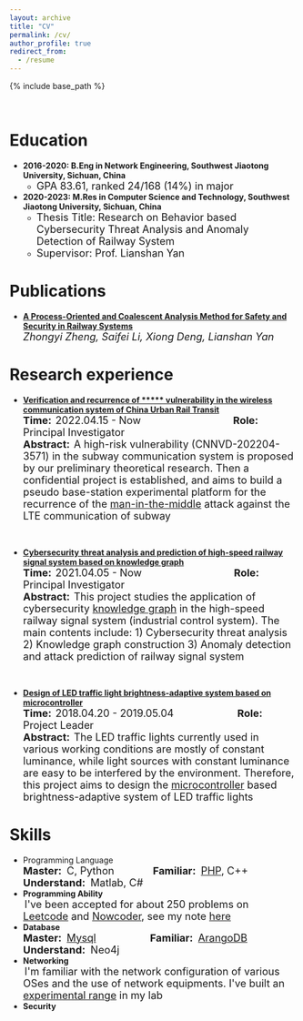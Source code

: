 ```yaml
---
layout: archive
title: "CV"
permalink: /cv/
author_profile: true
redirect_from:
  - /resume
---
```


{% include base_path %}
<!-- <img align="right" alt="standard" src="https://github.com/jayzheng98/jayzheng98.github.io/blob/master/images/1.jpg?raw=true" width="160" height="233">
<br> -->
<br>

Education
======
* **2016-2020: B.Eng in Network Engineering, Southwest Jiaotong University, Sichuan, China**
    * <font size='4'>GPA 83.61, ranked 24/168 (14%) in major</font>
* **2020-2023: M.Res in Computer Science and Technology, Southwest Jiaotong University, Sichuan, China**
    * <font size='4'>Thesis Title: Research on Behavior based Cybersecurity Threat Analysis and Anomaly Detection of Railway System</font>
    * <font size='4'>Supervisor: Prof. Lianshan Yan</font>

Publications
======
- **[A Process-Oriented and Coalescent Analysis Method for Safety and Security in Railway Systems](/publication/paper-number-1)** <br>
*<font size='4'>Zhongyi Zheng, Saifei Li, Xiong Deng, Lianshan Yan</font>*
  
Research experience
======

- **[Verification and recurrence of \*\*\*\*\* vulnerability in the wireless communication system of China Urban Rail Transit](/projects/project1)** <br>
**<font size='4'>Time:</font>**&ensp;<font size='4'>2022.04.15 - Now &ensp;&ensp;&ensp;&ensp;&ensp;&ensp;&ensp;&ensp;&ensp;&ensp;&ensp;&ensp;&ensp;&ensp;&ensp;&ensp;&ensp;</font> **<font size='4'>Role:</font>**&ensp;<font size='4'>Principal Investigator</font> <br>
**<font size='4'>Abstract:</font>**&ensp;<font size='4'>A high-risk vulnerability (CNNVD-202204-3571) in the subway communication system is proposed by our preliminary theoretical research. Then a confidential project is established, and aims to build a pseudo base-station experimental platform for the recurrence of the <u>man-in-the-middle</u> attack against the LTE communication of subway</font>
<br>

- **[Cybersecurity threat analysis and prediction of high-speed railway signal system based on knowledge graph](/projects/project2)** <br>
**<font size='4'>Time:</font>**&ensp;<font size='4'>2021.04.05 - Now &ensp;&ensp;&ensp;&ensp;&ensp;&ensp;&ensp;&ensp;&ensp;&ensp;&ensp;&ensp;&ensp;&ensp;&ensp;&ensp;&ensp;</font> **<font size='4'>Role:</font>**&ensp;<font size='4'>Principal Investigator</font> <br>
**<font size='4'>Abstract:</font>**&ensp;<font size='4'>This project studies the application of cybersecurity <u>knowledge graph</u> in the high-speed railway signal system (industrial control system). The main contents include: 1) Cybersecurity threat analysis 2) Knowledge graph construction 3) Anomaly detection and attack prediction of railway signal system</font>
<br>

- **[Design of LED traffic light brightness-adaptive system based on microcontroller](/projects/project3)** <br>
**<font size='4'>Time:</font>**&ensp;<font size='4'>2018.04.20 - 2019.05.04&ensp;&ensp;&ensp;&ensp;&ensp;&ensp;&ensp;&ensp;&ensp;&ensp;&ensp;&ensp;</font> **<font size='4'>Role:</font>**&ensp;<font size='4'>Project Leader</font> <br>
**<font size='4'>Abstract:</font>**&ensp;<font size='4'>The LED traffic lights currently used in various working conditions are mostly of constant luminance, while light sources with constant luminance are easy to be interfered by the environment. Therefore, this project aims to design the <u>microcontroller</u> based brightness-adaptive system of LED traffic lights</font>


Skills
======

- Programming Language <br>
**<font size='4'>Master:</font>**<font size='4'>&ensp;C, Python &ensp;&ensp;&ensp;&ensp;&ensp;&ensp;&ensp;</font>**<font size='4'>Familiar:</font>**<font size='4'>&ensp;</font>[<font size='4'>PHP</font>](/notes/php)<font size='4'>, C++ &ensp;&ensp;&ensp;&ensp;&ensp;&ensp;</font>**<font size='4'>Understand:</font>**<font size='4'>&ensp;Matlab, C#</font>
- **Programming Ability** <br>
&thinsp;<font size='4'>I've been accepted for about 250 problems on <u>Leetcode</u> and <u>Nowcoder</u>, see my note </font>[<font size='4'>here</font>](/notes/OP)
- **Database** <br>
**<font size='4'>Master:</font>**<font size='4'>&ensp;</font>[<font size='4'>Mysql</font>](/notes/mysql)<font size='4'> &ensp;&ensp;&ensp;&ensp;&ensp;&ensp;&ensp;&ensp;&ensp;&ensp;</font>**<font size='4'>Familiar:</font>**<font size='4'>&ensp;</font>[<font size='4'>ArangoDB</font>](/notes/arangodb)<font size='4'> &ensp;&ensp;&ensp;&ensp;&ensp;&ensp;</font>**<font size='4'>Understand:</font>**<font size='4'>&ensp;Neo4j</font>
- **Networking** <br>
&thinsp;<font size='4'>I'm familiar with the network configuration of various OSes and the use of network equipments. I've built an </font>[<font size='4'>experimental range</font>](/notes/DC)<font size='4'> in my lab</font>
- **Security** <br>

